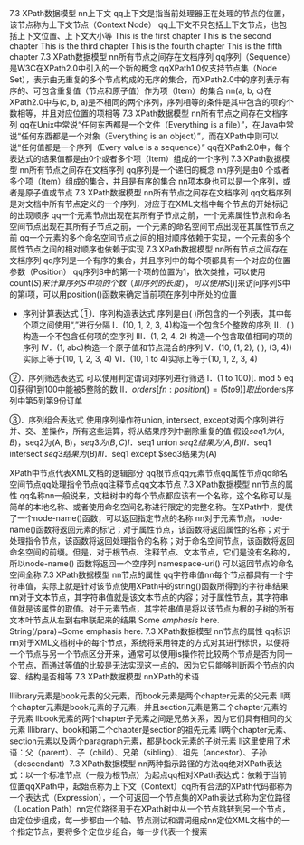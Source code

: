 7.3 XPath数据模型
nn上下文
qq上下文是指当前处理器正在处理的节点的位置，该节点称为上下文节点（Context Node）
qq上下文不只包括上下文节点，也包括上下文位置、上下文大小等
<Book> <Chapter number=”1”>This is the first chapter</Chapter> <Chapter number=”2”>This is the second chapter</Chapter> <Chapter number=”3”>This is the third chapter</Chapter> <Chapter number=”4”>This is the fourth chapter</Chapter> <Chapter number=”5”>This is the fifth chapter</Chapter>
</Book>
7.3 XPath数据模型
nn所有节点之间存在文档序列
qq序列（Sequence）是W3C在XPath2.0中引入的一个新的概念
qqXPath1.0仅支持节点集（Node Set），表示由无重复的多个节点构成的无序的集合，而XPath2.0中的序列表示有序的、可包含重复值（节点和原子值）作为项（Item）的集合 nn(a, b, c)在XPath2.0中与(c, b, a)是不相同的两个序列，序列相等的条件是其中包含的项的个数相等，并且对应位置的项相等
7.3 XPath数据模型
nn所有节点之间存在文档序列
qq在Unix中常说“任何东西都是一个文件（Everything is a file）”，在Java中常说“任何东西都是一个对象（Everything is an object）”，而在XPath中则可以说“任何值都是一个序列（Every value is a sequence）”
qq在XPath2.0中，每个表达式的结果值都是由0个或者多个项（Item）组成的一个序列
7.3 XPath数据模型
nn所有节点之间存在文档序列
qq序列是一个递归的概念
nn序列是由0 个或者多个项（Item）组成的集合，并且是有序的集合
nn项本身也可以是一个序列，或者是原子值或节点
7.3 XPath数据模型
nn所有节点之间存在文档序列
qq文档序列是对文档中所有节点定义的一个序列，对应于在XML文档中每个节点的开始标记的出现顺序
qq一个元素节点出现在其所有子节点之前，一个元素属性节点和命名空间节点出现在其所有子节点之前，一个元素的命名空间节点出现在其属性节点之前
qq一个元素的多个命名空间节点之间的相对顺序依赖于实现，一个元素的多个属性节点之间的相对顺序也依赖于实现
7.3 XPath数据模型
nn所有节点之间存在文档序列
qq序列是一个有序的集合，并且序列中的每个项都具有一个对应的位置参数（Position）
qq序列S中的第一个项的位置为1，依次类推，可以使用count($S)来计算序列S中项的个数（即序列的长度），可以使用$S[i]来访问序列S中的第i项，可以用position()函数来确定当前项在序列中所处的位置

* 序列计算表达式 
①．序列构造表达式
序列是由( )所包含的一个列表，其中每个项之间使用“,”进行分隔 I．(10, 1, 2, 3, 4)构造一个包含5个整数的序列 II．( )构造一个不包含任何项的空序列 III．(1, 2, 4, 2) 构造一个包含取值相同的项的序列 IV．(1, <a>abc</a>)构造一个原子值和节点混合的序列 V．(10, (1, 2), ( ), (3, 4))实际上等于(10, 1, 2, 3, 4) VI．(10, 1 to 4)实际上等于(10, 1, 2, 3, 4)

②．序列筛选表达式
可以使用判定谓词对序列进行筛选 I．(1 to 100)[. mod 5 eq 0]获得1到100中能被5整除的数 II．$orders[fn:position() = (5 to 9)]取出$orders序列中第5到第9份订单

③．序列组合表达式
使用序列操作符union, intersect, except对两个序列进行并、交、差操作，所有这些运算，将从结果序列中删除重复的值 假设$seq1为(A, B)，$seq2为(A, B)，$seq3为(B, C)I．$seq1 union $seq2结果为(A, B) II．$seq1 intersect $seq3结果为(B) III．$seq1 except $seq3结果为(A)


XPath中节点代表XML文档的逻辑部分 qq根节点qq元素节点qq属性节点qq命名空间节点qq处理指令节点qq注释节点qq文本节点 7.3 XPath数据模型 nn节点的属性 qq名称nn一般说来，文档树中的每个节点都应该有一个名称，这个名称可以是简单的本地名称、或者使用命名空间名称进行限定的完整名称。在XPath中，提供了一个node-name()函数，可以返回指定节点的名称 nn对于元素节点，node-name()函数将返回元素的标记；对于属性节点，该函数将返回属性的名称；对于处理指令节点，该函数将返回处理指令的名称；对于命名空间节点，该函数将返回命名空间的前缀。但是，对于根节点、注释节点、文本节点，它们是没有名称的，所以node-name() 函数将返回一个空序列 namespace-uri() 可以返回节点的命名空间全称 7.3 XPath数据模型 nn节点的属性 qq字符串值nn每个节点都具有一个字符串值，实际上就是针对该节点使用XPath中的string()函数所得到的字符串结果 nn对于文本节点，其字符串值就是该文本节点的内容；对于属性节点，其字符串值就是该属性的取值。对于元素节点，其字符串值是将以该节点为根的子树的所有文本叶节点从左到右串联起来的结果 <para>Some <em>emphasis</em> here. </para> String(/para)=Some emphasis here. 7.3 XPath数据模型 nn节点的属性 qq标识nn对于XML文档树中的每个节点，系统将采用特定的方式对其进行标识，以便将一个节点与另一个节点区分开来，通常可以使用is操作符比较两个节点是否为同一个节点，而通过等值的比较是无法实现这一点的，因为它只能够判断两个节点的内容、结构是否相等 7.3 XPath数据模型 nnXPath的术语<library> <book> <chapter> </chapter> <chapter> <section> <paragraph/> <paragraph/> </section> </chapter> </book> </library>lllibrary元素是book元素的父元素，而book元素是两个chapter元素的父元素 ll两个chapter元素是book元素的子元素，并且section元素是第二个chapter元素的子元素 llbook元素的两个chapter子元素之间是兄弟关系，因为它们具有相同的父元素 lllibrary、book和第二个chapter是section的祖先元素 ll两个chapter元素、section元素以及两个paragraph元素，都是book元素的子树元素 ll这里使用了术语：父（parent）、子（child）、兄弟（sibling）、祖先（ancestor）、子孙（descendant）7.3 XPath数据模型 nn两种指示路径的方法qq绝对XPath表达式：以一个标准节点（一般为根节点）为起点qq相对XPath表达式：依赖于当前位置qqXPath中，起始点称为上下文（Context）qq所有合法的XPath代码都称为一个表达式（Expression），一个可返回一个节点集的XPath表达式称为定位路径（Location Path）nn定位路径用于在XPath树中从一个节点跳转到另一个节点，由定位步组成，每一步都由一个轴、节点测试和谓词组成nn定位XML文档中的一个指定节点，要将多个定位步组合，每一步代表一个搜索











